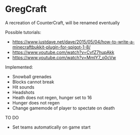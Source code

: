 # GregCraft
A recreation of CounterCraft, will be renamed eventually

Possible tutorials: 
- https://www.justdave.net/dave/2015/05/04/how-to-write-a-minecraftbukkit-plugin-for-spigot-1-8/
- https://www.youtube.com/watch?v=CvfZ7hupAkk
- https://www.youtube.com/watch?v=MmlY7_o0cVw

Implemented:
- Snowball grenades
- Blocks cannot break
- Hit sounds
- Headshots
- Heath does not regen, hunger set to 16
- Hunger does not regen
- Change gamemode of player to spectate on death

TO DO
- Set teams automatically on game start